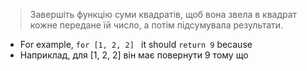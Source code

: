 > Завершіть функцію суми квадратів, щоб вона звела в квадрат кожне передане їй число, а потім підсумувала результати.

- For example, `for [1, 2, 2] ` it should `return 9` because
- Наприклад, для [1, 2, 2] він має повернути 9 тому що

